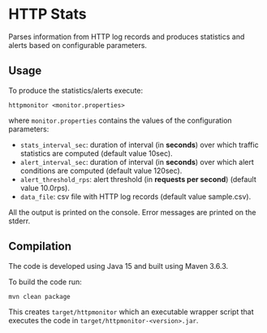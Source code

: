 # HTTP Stats
Parses information from HTTP log records and produces statistics and alerts based on configurable parameters.

## Usage
To produce the statistics/alerts execute:
```text
httpmonitor <monitor.properties>
```
where `monitor.properties` contains the values of the configuration parameters:
* `stats_interval_sec`: duration of interval (in **seconds**) over which traffic statistics are computed (default value 10sec).
* `alert_interval_sec`: duration of interval (in **seconds**) over which alert conditions are computed (default value 120sec).
* `alert_threshold_rps`: alert threshold (in **requests per second**) (default value 10.0rps).
* `data_file`: csv file with HTTP log records (default value sample.csv).

All the output is printed on the console. Error messages are printed on the stderr.


## Compilation
The code is developed using Java 15 and built using Maven 3.6.3.

To build the code run:
```text
mvn clean package
```
This creates `target/httpmonitor` which an executable wrapper script that executes the code in `target/httpmonitor-<version>.jar`.

